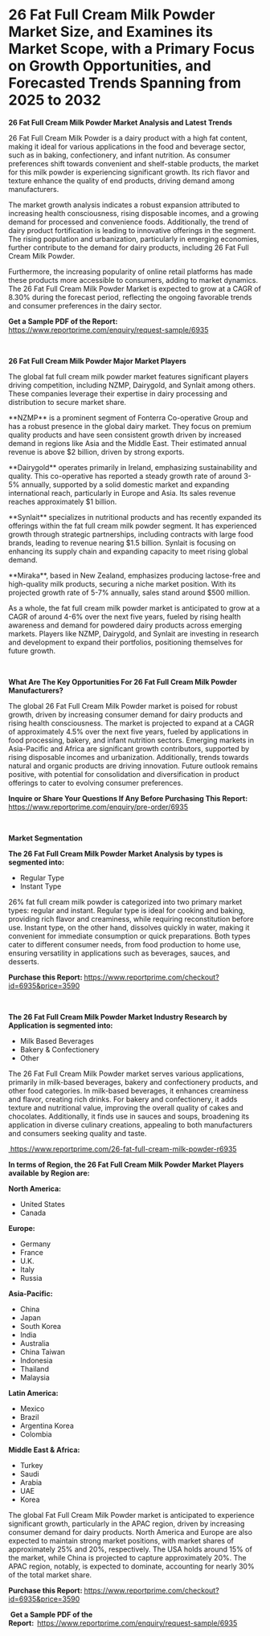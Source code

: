<p><h1>26 Fat Full Cream Milk Powder Market Size, and Examines its Market Scope, with a Primary Focus on Growth Opportunities, and Forecasted Trends Spanning from 2025 to 2032</h1></p><p><strong>26 Fat Full Cream Milk Powder Market Analysis and Latest Trends</strong></p>
<p><p>26 Fat Full Cream Milk Powder is a dairy product with a high fat content, making it ideal for various applications in the food and beverage sector, such as in baking, confectionery, and infant nutrition. As consumer preferences shift towards convenient and shelf-stable products, the market for this milk powder is experiencing significant growth. Its rich flavor and texture enhance the quality of end products, driving demand among manufacturers.</p><p>The market growth analysis indicates a robust expansion attributed to increasing health consciousness, rising disposable incomes, and a growing demand for processed and convenience foods. Additionally, the trend of dairy product fortification is leading to innovative offerings in the segment. The rising population and urbanization, particularly in emerging economies, further contribute to the demand for dairy products, including 26 Fat Full Cream Milk Powder.</p><p>Furthermore, the increasing popularity of online retail platforms has made these products more accessible to consumers, adding to market dynamics. The 26 Fat Full Cream Milk Powder Market is expected to grow at a CAGR of 8.30% during the forecast period, reflecting the ongoing favorable trends and consumer preferences in the dairy sector.</p></p>
<p><strong>Get a Sample PDF of the Report:&nbsp;</strong> <a href="https://www.reportprime.com/enquiry/request-sample/6935?utm_campaign=4581&utm_medium=2&utm_source=Github&utm_content=ia&utm_term=17052025&utm_id=26-fat-full-cream-milk-powder">https://www.reportprime.com/enquiry/request-sample/6935</a></p>
<p>&nbsp;</p>
<p><strong>26 Fat Full Cream Milk Powder Major Market Players</strong></p>
<p><p>The global fat full cream milk powder market features significant players driving competition, including NZMP, Dairygold, and Synlait among others. These companies leverage their expertise in dairy processing and distribution to secure market share.</p><p>**NZMP** is a prominent segment of Fonterra Co-operative Group and has a robust presence in the global dairy market. They focus on premium quality products and have seen consistent growth driven by increased demand in regions like Asia and the Middle East. Their estimated annual revenue is above $2 billion, driven by strong exports.</p><p>**Dairygold** operates primarily in Ireland, emphasizing sustainability and quality. This co-operative has reported a steady growth rate of around 3-5% annually, supported by a solid domestic market and expanding international reach, particularly in Europe and Asia. Its sales revenue reaches approximately $1 billion.</p><p>**Synlait** specializes in nutritional products and has recently expanded its offerings within the fat full cream milk powder segment. It has experienced growth through strategic partnerships, including contracts with large food brands, leading to revenue nearing $1.5 billion. Synlait is focusing on enhancing its supply chain and expanding capacity to meet rising global demand.</p><p>**Miraka**, based in New Zealand, emphasizes producing lactose-free and high-quality milk products, securing a niche market position. With its projected growth rate of 5-7% annually, sales stand around $500 million.</p><p>As a whole, the fat full cream milk powder market is anticipated to grow at a CAGR of around 4-6% over the next five years, fueled by rising health awareness and demand for powdered dairy products across emerging markets. Players like NZMP, Dairygold, and Synlait are investing in research and development to expand their portfolios, positioning themselves for future growth.</p></p>
<p>&nbsp;</p>
<p><strong>What Are The Key Opportunities For 26 Fat Full Cream Milk Powder Manufacturers?</strong></p>
<p><p>The global 26 Fat Full Cream Milk Powder market is poised for robust growth, driven by increasing consumer demand for dairy products and rising health consciousness. The market is projected to expand at a CAGR of approximately 4.5% over the next five years, fueled by applications in food processing, bakery, and infant nutrition sectors. Emerging markets in Asia-Pacific and Africa are significant growth contributors, supported by rising disposable incomes and urbanization. Additionally, trends towards natural and organic products are driving innovation. Future outlook remains positive, with potential for consolidation and diversification in product offerings to cater to evolving consumer preferences.</p></p>
<p><strong>Inquire or Share Your Questions If Any Before Purchasing This Report:</strong> <a href="https://www.reportprime.com/enquiry/pre-order/6935?utm_campaign=4581&utm_medium=2&utm_source=Github&utm_content=ia&utm_term=17052025&utm_id=26-fat-full-cream-milk-powder">https://www.reportprime.com/enquiry/pre-order/6935</a></p>
<p>&nbsp;</p>
<p><strong>Market Segmentation</strong></p>
<p><strong>The 26 Fat Full Cream Milk Powder Market Analysis by types is segmented into:</strong></p>
<p><ul><li>Regular Type</li><li>Instant Type</li></ul></p>
<p><p>26% fat full cream milk powder is categorized into two primary market types: regular and instant. Regular type is ideal for cooking and baking, providing rich flavor and creaminess, while requiring reconstitution before use. Instant type, on the other hand, dissolves quickly in water, making it convenient for immediate consumption or quick preparations. Both types cater to different consumer needs, from food production to home use, ensuring versatility in applications such as beverages, sauces, and desserts.</p></p>
<p><strong>Purchase this Report:&nbsp;</strong><a href="https://www.reportprime.com/checkout?id=6935&price=3590&utm_campaign=4581&utm_medium=2&utm_source=Github&utm_content=ia&utm_term=17052025&utm_id=26-fat-full-cream-milk-powder">https://www.reportprime.com/checkout?id=6935&price=3590</a></p>
<p>&nbsp;</p>
<p><strong>The 26 Fat Full Cream Milk Powder Market Industry Research by Application is segmented into:</strong></p>
<p><ul><li>Milk Based Beverages</li><li>Bakery & Confectionery</li><li>Other</li></ul></p>
<p><p>The 26 Fat Full Cream Milk Powder market serves various applications, primarily in milk-based beverages, bakery and confectionery products, and other food categories. In milk-based beverages, it enhances creaminess and flavor, creating rich drinks. For bakery and confectionery, it adds texture and nutritional value, improving the overall quality of cakes and chocolates. Additionally, it finds use in sauces and soups, broadening its application in diverse culinary creations, appealing to both manufacturers and consumers seeking quality and taste.</p></p>
<p><a href="https://www.reportprime.com/26-fat-full-cream-milk-powder-r6935?utm_campaign=4581&utm_medium=2&utm_source=Github&utm_content=ia&utm_term=17052025&utm_id=26-fat-full-cream-milk-powder">&nbsp;https://www.reportprime.com/26-fat-full-cream-milk-powder-r6935</a></p>
<p><strong>In terms of Region, the 26 Fat Full Cream Milk Powder Market Players available by Region are:</strong></p>
<p>
    <p> <strong> North America: </strong>
        <ul>
            <li>United States</li>
            <li>Canada</li>
        </ul>
        </p> 
    <p> <strong> Europe: </strong>
        <ul>
            <li>Germany</li>
            <li>France</li>
            <li>U.K.</li>
            <li>Italy</li>
            <li>Russia</li>
        </ul>
        </p> 
    <p> <strong> Asia-Pacific: </strong>
        <ul>
            <li>China</li>
            <li>Japan</li>
            <li>South Korea</li>
            <li>India</li>
            <li>Australia</li>
            <li>China Taiwan</li>
            <li>Indonesia</li>
            <li>Thailand</li>
            <li>Malaysia</li>
        </ul>
        </p> 
    <p> <strong> Latin America: </strong>
        <ul>
            <li>Mexico</li>
            <li>Brazil</li>
            <li>Argentina Korea</li>
            <li>Colombia</li>
        </ul>
        </p> 
    <p> <strong> Middle East & Africa: </strong>
        <ul>
            <li>Turkey</li>
            <li>Saudi</li>
            <li>Arabia</li>
            <li>UAE</li>
            <li>Korea</li>
        </ul>
    </p>
    </p>
<p><p>The global Fat Full Cream Milk Powder market is anticipated to experience significant growth, particularly in the APAC region, driven by increasing consumer demand for dairy products. North America and Europe are also expected to maintain strong market positions, with market shares of approximately 25% and 20%, respectively. The USA holds around 15% of the market, while China is projected to capture approximately 20%. The APAC region, notably, is expected to dominate, accounting for nearly 30% of the total market share.</p></p>
<p><strong>Purchase this Report: </strong><a href="https://www.reportprime.com/checkout?id=6935&price=3590&utm_campaign=4581&utm_medium=2&utm_source=Github&utm_content=ia&utm_term=17052025&utm_id=26-fat-full-cream-milk-powder">https://www.reportprime.com/checkout?id=6935&price=3590</a></p>
<p>&nbsp;<strong>Get a Sample PDF of the Report:&nbsp;&nbsp;</strong><a href="https://www.reportprime.com/enquiry/request-sample/6935?utm_campaign=4581&utm_medium=2&utm_source=Github&utm_content=ia&utm_term=17052025&utm_id=26-fat-full-cream-milk-powder">https://www.reportprime.com/enquiry/request-sample/6935</a></p>
<p><strong></strong></p>
<p><p></p><p></p><p></p></p>